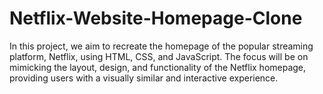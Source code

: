 # Netflix-Website-Homepage-Clone
In this project, we aim to recreate the homepage of the popular streaming platform,  Netflix, using HTML, CSS, and JavaScript. The focus will be on mimicking the layout,  design, and functionality of the Netflix homepage, providing users with a visually  similar and interactive experience.
